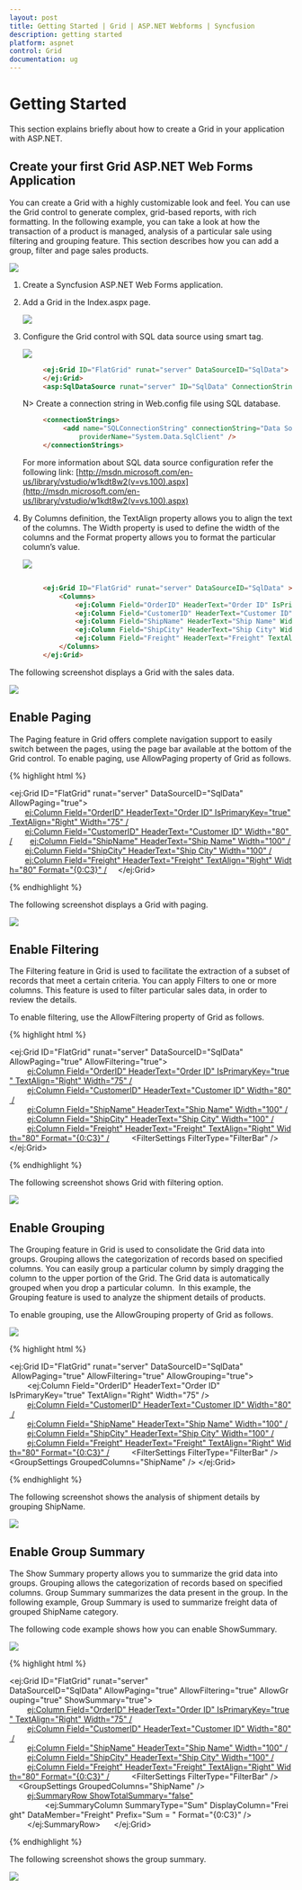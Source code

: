 ```yaml
---
layout: post
title: Getting Started | Grid | ASP.NET Webforms | Syncfusion
description: getting started
platform: aspnet
control: Grid
documentation: ug
---
```


# Getting Started

This section explains briefly about how to create a Grid in your application with ASP.NET.

## Create your first Grid ASP.NET Web Forms Application

You can create a Grid with a highly customizable look and feel. You can use the Grid control to generate complex, grid-based reports, with rich formatting. In the following example, you can take a look at how the transaction of a product is managed, analysis of a particular sale using filtering and grouping feature. This section describes how you can add a group, filter and page sales products.



![](Getting-Started_images/Getting-Started_img1.png)



1. Create a Syncfusion ASP.NET Web Forms application.
2. Add a Grid in the Index.aspx page. 

   ![](Getting-Started_images/Getting-Started_img2.png)

3. Configure the Grid control with SQL data source using smart tag.

   ![](Getting-Started_images/Getting-Started_img3.png)


   ~~~ html
		<ej:Grid ID="FlatGrid" runat="server" DataSourceID="SqlData">
		</ej:Grid>
		<asp:SqlDataSource runat="server" ID="SqlData" ConnectionString="<%$ ConnectionStrings:SQLConnectionString %>" SelectCommand="SELECT * FROM [Orders]"></asp:SqlDataSource>
   ~~~
   
   N> Create a connection string in Web.config file using SQL database.

   ~~~ html
		<connectionStrings>
			 <add name="SQLConnectionString" connectionString="Data Source=(LocalDB)\V11.0;AttachDbFilename=|DataDirectory|\NORTHWND.MDF; Integrated Security=True"  
				 providerName="System.Data.SqlClient" />
		</connectionStrings>

   ~~~
   
   For more information about SQL data source configuration refer the following link: [http://msdn.microsoft.com/en-us/library/vstudio/w1kdt8w2(v=vs.100).aspx](http://msdn.microsoft.com/en-us/library/vstudio/w1kdt8w2(v=vs.100).aspx)

4. By Columns definition, the TextAlign property allows you to align the text of the columns. The Width property is used to define the width of the columns and the Format property allows you to format the particular column’s value.

   ![](Getting-Started_images/Getting-Started_img5.png) 

   ~~~ html

		<ej:Grid ID="FlatGrid" runat="server" DataSourceID="SqlData" >
		    <Columns>
		        <ej:Column Field="OrderID" HeaderText="Order ID" IsPrimaryKey="True" TextAlign="Right" Width="75" />
		        <ej:Column Field="CustomerID" HeaderText="Customer ID" Width="80" />
		        <ej:Column Field="ShipName" HeaderText="Ship Name" Width="100" />
		        <ej:Column Field="ShipCity" HeaderText="Ship City" Width="100" />
		        <ej:Column Field="Freight" HeaderText="Freight" TextAlign="Right" Width="80" Format="{0:C3}" /> 
		    </Columns>
		</ej:Grid>

   ~~~

The following screenshot displays a Grid with the sales data.



![](Getting-Started_images/Getting-Started_img6.png) 



## Enable Paging

The Paging feature in Grid offers complete navigation support to easily switch between the pages, using the page bar available at the bottom of the Grid control. To enable paging, use AllowPaging property of Grid as follows.


{% highlight html %}

<ej:Grid ID="FlatGrid" runat="server" DataSourceID="SqlData" AllowPaging="true">
    <Columns>
       <ej:Column Field="OrderID" HeaderText="Order ID" IsPrimaryKey="true" TextAlign="Right" Width="75" />
       <ej:Column Field="CustomerID" HeaderText="Customer ID" Width="80" />
       <ej:Column Field="ShipName" HeaderText="Ship Name" Width="100" />
       <ej:Column Field="ShipCity" HeaderText="Ship City" Width="100" />
       <ej:Column Field="Freight" HeaderText="Freight" TextAlign="Right" Width="80" Format="{0:C3}" />
    </Columns>
</ej:Grid>

{% endhighlight %}


The following screenshot displays a Grid with paging.



![](Getting-Started_images/Getting-Started_img7.jpeg)



## Enable Filtering

The Filtering feature in Grid is used to facilitate the extraction of a subset of records that meet a certain criteria. You can apply Filters to one or more columns. This feature is used to filter particular sales data, in order to review the details.

To enable filtering, use the AllowFiltering property of Grid as follows.

{% highlight html %}

<ej:Grid ID="FlatGrid" runat="server" DataSourceID="SqlData" AllowPaging="true" AllowFiltering="true">
    <Columns>
        <ej:Column Field="OrderID" HeaderText="Order ID" IsPrimaryKey="true" TextAlign="Right" Width="75" />
        <ej:Column Field="CustomerID" HeaderText="Customer ID" Width="80" />
        <ej:Column Field="ShipName" HeaderText="Ship Name" Width="100" />
        <ej:Column Field="ShipCity" HeaderText="Ship City" Width="100" />
        <ej:Column Field="Freight" HeaderText="Freight" TextAlign="Right" Width="80" Format="{0:C3}" />
    </Columns>
    <FilterSettings FilterType="FilterBar" />
</ej:Grid>

{% endhighlight  %}



The following screenshot shows Grid with filtering option.


![](Getting-Started_images/Getting-Started_img8.jpeg)



## Enable Grouping

The Grouping feature in Grid is used to consolidate the Grid data into groups. Grouping allows the categorization of records based on specified columns. You can easily group a particular column by simply dragging the column to the upper portion of the Grid. The Grid data is automatically grouped when you drop a particular column.  In this example, the Grouping feature is used to analyze the shipment details of products.

To enable grouping, use the AllowGrouping property of Grid as follows.



![](Getting-Started_images/Getting-Started_img9.png) 



{% highlight html %}

<ej:Grid ID="FlatGrid" runat="server" DataSourceID="SqlData"
         AllowPaging="true" AllowFiltering="true" AllowGrouping="true">
    <Columns>
        <ej:Column Field="OrderID" HeaderText="Order ID" 
            IsPrimaryKey="true" TextAlign="Right" Width="75" />
        <ej:Column Field="CustomerID" HeaderText="Customer ID" Width="80" />
        <ej:Column Field="ShipName" HeaderText="Ship Name" Width="100" />
        <ej:Column Field="ShipCity" HeaderText="Ship City" Width="100" />
        <ej:Column Field="Freight" HeaderText="Freight" TextAlign="Right" Width="80" Format="{0:C3}" />
    </Columns>
    <FilterSettings FilterType="FilterBar" />
    <GroupSettings GroupedColumns="ShipName" />
</ej:Grid>

{% endhighlight %}



The following screenshot shows the analysis of shipment details by grouping ShipName.


![](Getting-Started_images/Getting-Started_img10.png)



## Enable Group Summary

The Show Summary property allows you to summarize the grid data into groups. Grouping allows the categorization of records based on specified columns. Group Summary summarizes the data present in the group. In the following example, Group Summary is used to summarize freight data of grouped ShipName category.

The following code example shows how you can enable ShowSummary.



![](Getting-Started_images/Getting-Started_img11.png)


{% highlight html %}

<ej:Grid ID="FlatGrid" runat="server" DataSourceID="SqlData" AllowPaging="true" AllowFiltering="true" AllowGrouping="true" ShowSummary="true">
    <Columns>
        <ej:Column Field="OrderID" HeaderText="Order ID" IsPrimaryKey="true" TextAlign="Right" Width="75" />
        <ej:Column Field="CustomerID" HeaderText="Customer ID" Width="80" />
        <ej:Column Field="ShipName" HeaderText="Ship Name" Width="100" />
        <ej:Column Field="ShipCity" HeaderText="Ship City" Width="100" />
        <ej:Column Field="Freight" HeaderText="Freight" TextAlign="Right" Width="80" Format="{0:C3}" />
    </Columns>
    <FilterSettings FilterType="FilterBar" />
    <GroupSettings GroupedColumns="ShipName" />
    <SummaryRows>
        <ej:SummaryRow ShowTotalSummary="false">
            <SummaryColumn>
                <ej:SummaryColumn SummaryType="Sum" DisplayColumn="Freight" DataMember="Freight" Prefix="Sum = " Format="{0:C3}" />
            </SummaryColumn>
        </ej:SummaryRow>
    </SummaryRows>
</ej:Grid>

{% endhighlight %}


The following screenshot shows the group summary.

![](Getting-Started_images/Getting-Started_img12.png) 